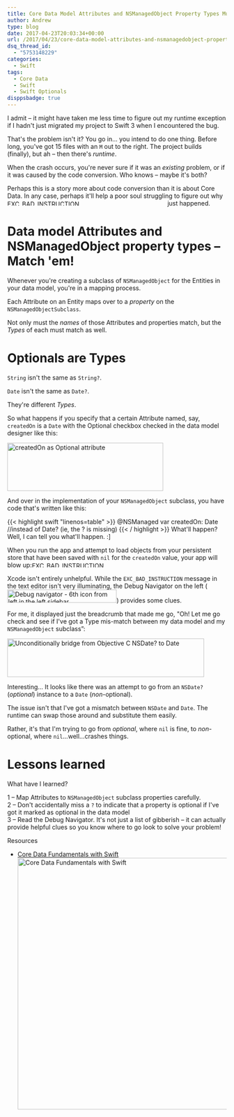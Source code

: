 ```yaml
---
title: Core Data Model Attributes and NSManagedObject Property Types Must Match!
author: Andrew
type: blog
date: 2017-04-23T20:03:34+00:00
url: /2017/04/23/core-data-model-attributes-and-nsmanagedobject-property-types-must-match/
dsq_thread_id:
  - "5753148229"
categories:
  - Swift
tags:
  - Core Data
  - Swift
  - Swift Optionals
disppsbadge: true
---
```



I admit – it might have taken me less time to figure out my runtime exception if I hadn't just migrated my project to Swift 3 when I encountered the bug.

That's the problem isn't it? You go in&#8230; you intend to do one thing. Before long, you've got 15 files with an `M` out to the right. The project builds (finally), but ah – then there's _runtime_.

When the crash occurs, you're never sure if it was an _existing_ problem, or if it was caused by the code conversion. Who knows – maybe it's both?

Perhaps this is a story more about code conversion than it is about Core Data. In any case, perhaps it'll help a poor soul struggling to figure out why [<img src="https://www.andrewcbancroft.com/wp-content/uploads/2017/04/EXC_BAD_INSTRUCTION.png" alt="EXC_BAD_INSTRUCTION" width="364" height="12" class="alignnone size-full wp-image-13265" style="display:inline-block;" srcset="https://www.andrewcbancroft.com/wp-content/uploads/2017/04/EXC_BAD_INSTRUCTION.png 364w, https://www.andrewcbancroft.com/wp-content/uploads/2017/04/EXC_BAD_INSTRUCTION-300x10.png 300w" sizes="(max-width: 364px) 100vw, 364px" />][1] just happened.

<a name="match" class="jump-target"></a>

# Data model Attributes and NSManagedObject property types – Match 'em!

Whenever you're creating a subclass of `NSManagedObject` for the Entities in your data model, you're in a mapping process.

Each Attribute on an Entity maps over to a _property_ on the `NSManagedObjectSubclass`.

Not only must the _names_ of those Attributes and properties match, but the _Types_ of each must match as well.

<a name="optionals-types" class="jump-target"></a>

# Optionals are Types

`String` isn't the same as `String?`.

`Date` isn't the same as `Date?`.

They're different _Types_.

So what happens if you specify that a certain Attribute named, say, `createdOn` is a `Date` with the Optional checkbox checked in the data model designer like this:

[<img src="https://www.andrewcbancroft.com/wp-content/uploads/2017/04/optional-attribute.png" alt="createdOn as Optional attribute" width="358" height="110" class="alignnone size-full wp-image-13268" srcset="https://www.andrewcbancroft.com/wp-content/uploads/2017/04/optional-attribute.png 358w, https://www.andrewcbancroft.com/wp-content/uploads/2017/04/optional-attribute-300x92.png 300w" sizes="(max-width: 358px) 100vw, 358px" />][2]

And over in the implementation of your `NSManagedObject` subclass, you have code that's written like this:

{{< highlight swift "linenos=table" >}}
@NSManaged var createdOn: Date //instead of Date? (ie, the ? is missing)
{{< / highlight >}}
What'll happen? Well, I can tell you what'll happen. :]

When you run the app and attempt to load objects from your persistent store that have been saved with `nil` for the `createdOn` value, your app will blow up:[<img src="https://www.andrewcbancroft.com/wp-content/uploads/2017/04/EXC_BAD_INSTRUCTION.png" alt="EXC_BAD_INSTRUCTION" width="364" height="12" class="alignnone size-full wp-image-13265" style="display:inline-block;" srcset="https://www.andrewcbancroft.com/wp-content/uploads/2017/04/EXC_BAD_INSTRUCTION.png 364w, https://www.andrewcbancroft.com/wp-content/uploads/2017/04/EXC_BAD_INSTRUCTION-300x10.png 300w" sizes="(max-width: 364px) 100vw, 364px" />][1]

Xcode isn't entirely unhelpful. While the `EXC_BAD_INSTRUCTION` message in the text editor isn't very illuminating, the Debug Navigator on the left ([<img src="https://www.andrewcbancroft.com/wp-content/uploads/2017/04/debug-nav.png" alt="Debug navigator - 6th icon from left in the left sidebar" width="251" height="30" class="alignnone size-full wp-image-13279" style="display:inline-block;" />][3]) provides some clues.

For me, it displayed just the breadcrumb that made me go, "Oh! Let me go check and see if I've got a Type mis-match between my data model and my `NSManagedObject` subclass&#8221;:

[<img src="https://www.andrewcbancroft.com/wp-content/uploads/2017/04/TypeMismatch.png" alt="Unconditionally bridge from Objective C NSDate? to Date" width="452" height="88" class="alignnone size-full wp-image-13271" srcset="https://www.andrewcbancroft.com/wp-content/uploads/2017/04/TypeMismatch.png 452w, https://www.andrewcbancroft.com/wp-content/uploads/2017/04/TypeMismatch-300x58.png 300w" sizes="(max-width: 452px) 100vw, 452px" />][4]

Interesting&#8230; It looks like there was an attempt to go from an `NSDate?` (_optional_) instance to a `Date` (_non_-optional).

The issue isn't that I've got a mismatch between `NSDate` and `Date`. The runtime can swap those around and substitute them easily.

Rather, it's that I'm trying to go from _optional_, where `nil` is fine, to _non_-optional, where `nil`&#8230;well&#8230;crashes things.

<a name="lessons-learned" class="jump-target"></a>

# Lessons learned

What have I learned?

1 – Map Attributes to `NSManagedObject` subclass properties carefully.  
2 – Don't accidentally miss a `?` to indicate that a property is optional if I've got it marked as optional in the data model  
3 – Read the Debug Navigator. It's not just a list of gibberish – it can actually provide helpful clues so you know where to go look to solve your problem!

<a name="course" class="jump-target"></a>

<div class="resources">
  <div class="resources-header">
    Resources
  </div>
  
  <ul class="resources-content">
    <li>
      <i class="fas fa-video"></i> <a href="http://bit.ly/ps-core-data-swift" target="_blank">Core Data Fundamentals with Swift</a><br /> <a href="http://bit.ly/ps-core-data-swift" target="_blank"><img src="https://www.andrewcbancroft.com/wp-content/uploads/2017/04/ps-core-data-fundamentals-swift-1024x576.png" alt="Core Data Fundamentals with Swift" width="1024" height="576" class="alignnone size-large wp-image-13163" srcset="https://www.andrewcbancroft.com/wp-content/uploads/2017/04/ps-core-data-fundamentals-swift-1024x576.png 1024w, https://www.andrewcbancroft.com/wp-content/uploads/2017/04/ps-core-data-fundamentals-swift-300x169.png 300w, https://www.andrewcbancroft.com/wp-content/uploads/2017/04/ps-core-data-fundamentals-swift-768x432.png 768w, https://www.andrewcbancroft.com/wp-content/uploads/2017/04/ps-core-data-fundamentals-swift.png 1539w" sizes="(max-width: 1024px) 100vw, 1024px" /></a>
    </li>
  </ul>
</div>

<a name="share" class="jump-target"></a>

 [1]: https://www.andrewcbancroft.com/wp-content/uploads/2017/04/EXC_BAD_INSTRUCTION.png
 [2]: https://www.andrewcbancroft.com/wp-content/uploads/2017/04/optional-attribute.png
 [3]: https://www.andrewcbancroft.com/wp-content/uploads/2017/04/debug-nav.png
 [4]: https://www.andrewcbancroft.com/wp-content/uploads/2017/04/TypeMismatch.png